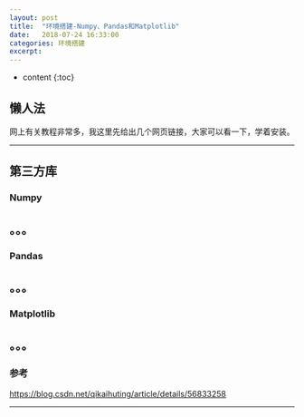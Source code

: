 ```yaml
---
layout: post
title:  "环境搭建-Numpy、Pandas和Matplotlib"
date:   2018-07-24 16:33:00
categories: 环境搭建
excerpt: 
---
```


* content
{:toc}


## 懒人法

网上有关教程非常多，我这里先给出几个网页链接，大家可以看一下，学着安装。

---

## 第三方库

### Numpy
。。。
---

### Pandas
。。。
---

### Matplotlib
。。。
---

### 参考

https://blog.csdn.net/qikaihuting/article/details/56833258

---

